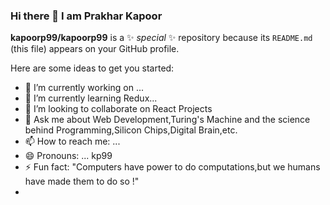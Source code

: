 ### Hi there 👋 I am Prakhar Kapoor


**kapoorp99/kapoorp99** is a ✨ _special_ ✨ repository because its `README.md` (this file) appears on your GitHub profile.

Here are some ideas to get you started:

- 🔭 I’m currently working on ...
- 🌱 I’m currently learning Redux...
- 👯 I’m looking to collaborate on React Projects
- 💬 Ask me about Web Development,Turing's Machine and the science behind Programming,Silicon Chips,Digital Brain,etc.
- 📫 How to reach me: ...
- 😄 Pronouns: ... kp99
- ⚡ Fun fact: "Computers have power to do computations,but we humans have made them to do so !"
- 

